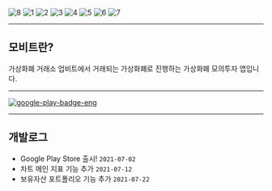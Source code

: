 ![8](https://user-images.githubusercontent.com/58127442/124701311-4d643c80-df29-11eb-85d3-4cff77774042.PNG)
![1](https://user-images.githubusercontent.com/58127442/124701313-4dfcd300-df29-11eb-98cf-1c152cdb6ebf.PNG)
![2](https://user-images.githubusercontent.com/58127442/125729542-2647e6f2-53a6-4aa3-a872-b03a9886fc48.png)
![3](https://user-images.githubusercontent.com/58127442/124701304-4c330f80-df29-11eb-843d-ceb3e422c887.PNG)
![4](https://user-images.githubusercontent.com/58127442/124701305-4c330f80-df29-11eb-85c4-56c7fa448121.PNG)
![5](https://user-images.githubusercontent.com/58127442/124701306-4ccba600-df29-11eb-8cc1-c3a16258bd86.PNG)
![6](https://user-images.githubusercontent.com/58127442/124701308-4ccba600-df29-11eb-82ff-140681a86712.PNG)
![7](https://user-images.githubusercontent.com/58127442/124701309-4d643c80-df29-11eb-8e20-8a00bc5e506c.PNG)

---
## 모비트란?
가상화폐 거래소 업비트에서 거래되는 가상화폐로 진행하는 가상화폐 모의투자 앱입니다.

---
[![google-play-badge-eng](https://user-images.githubusercontent.com/58127442/124698984-e93f7980-df24-11eb-9841-642c895e306f.png)](https://play.google.com/store/apps/details?id=com.mobit.mobit)

---
## 개발로그
- Google Play Store 출시! ```2021-07-02```
- 차트 메인 지표 기능 추가 ```2021-07-12```
- 보유자산 포트폴리오 기능 추가 ```2021-07-22```
